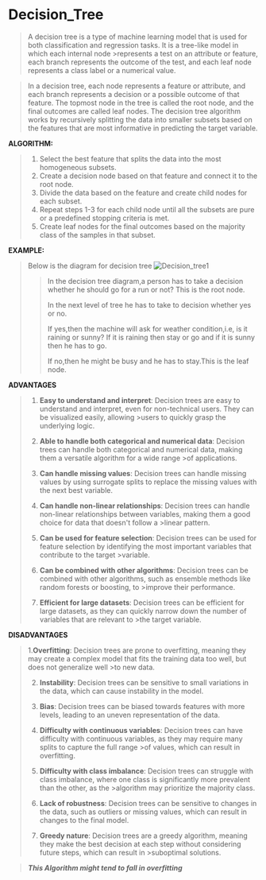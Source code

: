 # Decision_Tree

>A decision tree is a type of machine learning model that is used for both classification and regression tasks. It is a tree-like model in which each internal node >represents a test on an attribute or feature, each branch represents the outcome of the test, and each leaf node represents a class label or a numerical value.

>In a decision tree, each node represents a feature or attribute, and each branch represents a decision or a possible outcome of that feature. The topmost node in the
>tree is called the root node, and the final outcomes are called leaf nodes. The decision tree algorithm works by recursively splitting the data into smaller subsets 
>based on the features that are most informative in predicting the target variable.

**ALGORITHM:**

> 1. Select the best feature that splits the data into the most homogeneous subsets.
> 2. Create a decision node based on that feature and connect it to the root node.
> 3. Divide the data based on the feature and create child nodes for each subset.
> 4. Repeat steps 1-3 for each child node until all the subsets are pure or a predefined stopping criteria is met.
> 5. Create leaf nodes for the final outcomes based on the majority class of the samples in that subset.

**EXAMPLE:**

>Below is the diagram for decision tree
>![Decision_tree1](https://user-images.githubusercontent.com/107355282/234040111-e70d5e19-3cc4-4216-9431-5e54834daac3.png)
>
>> In the decision tree diagram,a person has to take a decision whether he should go for a run or not? This is the root node.
>> 
>>In the next level of tree he has to take to decision whether yes or no.
>>
>>If yes,then the machine will ask for weather condition,i.e, is it raining or sunny? If it is raining then stay or go and if it is sunny then he has to go.
>>
>>If no,then he might be busy and he has to stay.This is the leaf node.

**ADVANTAGES**

>1. **Easy to understand and interpret**: Decision trees are easy to understand and interpret, even for non-technical users. They can be visualized easily, allowing >users to quickly grasp the underlying logic.
>
>2. **Able to handle both categorical and numerical data**: Decision trees can handle both categorical and numerical data, making them a versatile algorithm for a wide range >of applications.
>
>3. **Can handle missing values**: Decision trees can handle missing values by using surrogate splits to replace the missing values with the next best variable.
>
>4. **Can handle non-linear relationships**: Decision trees can handle non-linear relationships between variables, making them a good choice for data that doesn't follow a >linear pattern.
>
>5. **Can be used for feature selection**: Decision trees can be used for feature selection by identifying the most important variables that contribute to the target >variable.
>
>6. **Can be combined with other algorithms**: Decision trees can be combined with other algorithms, such as ensemble methods like random forests or boosting, to >improve their performance.
>
>7. **Efficient for large datasets**: Decision trees can be efficient for large datasets, as they can quickly narrow down the number of variables that are relevant to >the target variable.

**DISADVANTAGES**

>1.**Overfitting**: Decision trees are prone to overfitting, meaning they may create a complex model that fits the training data too well, but does not generalize well >to new data.
>
>2. **Instability**: Decision trees can be sensitive to small variations in the data, which can cause instability in the model.
>
>3. **Bias**: Decision trees can be biased towards features with more levels, leading to an uneven representation of the data.
>
>4. **Difficulty with continuous variables**: Decision trees can have difficulty with continuous variables, as they may require many splits to capture the full range >of values, which can result in overfitting.
>
>5. **Difficulty with class imbalance**: Decision trees can struggle with class imbalance, where one class is significantly more prevalent than the other, as the >algorithm may prioritize the majority class.
>
>6. **Lack of robustness**: Decision trees can be sensitive to changes in the data, such as outliers or missing values, which can result in changes to the final model.
>
>7. **Greedy nature**: Decision trees are a greedy algorithm, meaning they make the best decision at each step without considering future steps, which can result in >suboptimal solutions.

>***This Algorithm might tend to fall in overfitting***












